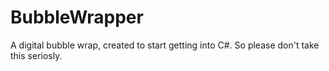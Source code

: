 # BubbleWrapper
A digital bubble wrap, created to start getting into C#. So please don't take this seriosly.
